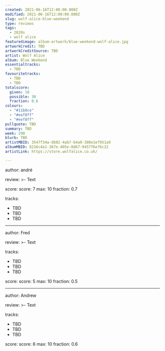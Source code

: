 ```yaml
---
created: 2021-06-16T12:00:00.000Z
modified: 2021-06-16T12:00:00.000Z
slug: wolf-alice-blue-weekend
type: reviews
tags:
  - 2020s
  - wolf alice
featuredimage: album-artwork/blue-weekend-wolf-alice.jpg
artworkCredit: TBD
artworkCreditSource: TBD
artist: Wolf Alice
album: Blue Weekend
essentialtracks:
  - TBD
favouritetracks:
  - TBD
  - TBD
totalscore:
  given: 18
  possible: 30
  fraction: 0.6
colours:
  - "#11b8ce"
  - "#eef8ff"
  - "#eef8ff"
pullquote: TBD
summary: TBD
week: 290
blurb: TBD
artistMBID: 3547f34a-db02-4ab7-b4a0-380e1ef951a9
albumMBID: 8216c4a1-367e-405e-8d67-9457f6e76c22
artistLink: https://store.wolfalice.co.uk/

---
```

author: andré

review: >-
  Text

score:
  score: 7
  max: 10
  fraction: 0.7

tracks:
  - TBD
  - TBD
  - TBD

---
author: Fred

review: >-
  Text

tracks:
  - TBD
  - TBD
  - TBD

score:
  score: 5
  max: 10
  fraction: 0.5

---
author: Andrew

review: >-
  Text

tracks:
  - TBD
  - TBD
  - TBD

score:
  score: 6
  max: 10
  fraction: 0.6
